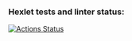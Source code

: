 ### Hexlet tests and linter status:
[![Actions Status](https://github.com/dimassspb/layout-designer-project-lvl1/workflows/hexlet-check/badge.svg)](https://github.com/dimassspb/layout-designer-project-lvl1/actions)